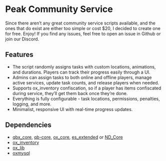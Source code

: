 # Peak Community Service

Since there aren’t any great community service scripts available, and the ones that do exist are either too simple or cost $20, I decided to create one for free. Enjoy! If you find any issues, feel free to open an issue in Github or join our Discord.

## Features
- The script randomly assigns tasks with custom locations, animations, and durations. Players can track their progress easily through a UI.
- Admins can assign tasks to both online and offline players, manage active services, update task counts, and release players when needed. 
- Supports ox_inventory confiscation, so if a player has items confiscated during service, they’ll get them back once they’re done. 
- Everything is fully configurable - task locations, permissions, penalties, logging, and more.
- Minimalist, responsive UI with real-time progress updates. 

## Dependencies
- [qbx_core](<https://github.com/Qbox-project/qbx_core/releases>), [qb-core](<https://github.com/qbcore-framework/qb-core>), [ox_core](<https://github.com/overextended/ox_core>), [es_extended](<https://github.com/esx-framework/esx_core/tree/main/%5Bcore%5D/es_extended>) or [ND_Core](<https://github.com/ND-Framework/ND_Core>)
- [ox_inventory](<https://github.com/overextended/ox_inventory/releases>) 
- [ox_lib](<https://github.com/overextended/ox_lib/releases>)
- [oxmysql](<https://github.com/overextended/oxmysql/releases>)